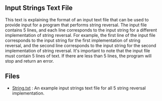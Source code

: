 ## Input Strings Text File
This text is explaining the format of an input text file that can be used to provide input for a program that performs string reversal. The input file contains 5 lines, and each line corresponds to the input string for a different implementation of string reversal. For example, the first line of the input file corresponds to the input string for the first implementation of string reversal, and the second line corresponds to the input string for the second implementation of string reversal. It's important to note that the input file must contain 5 lines of text. If there are less than 5 lines, the program will stop and return an error. 


## Files
* [String.txt](./String.txt) : An example input strings text file for all 5 string reversal implementation.

